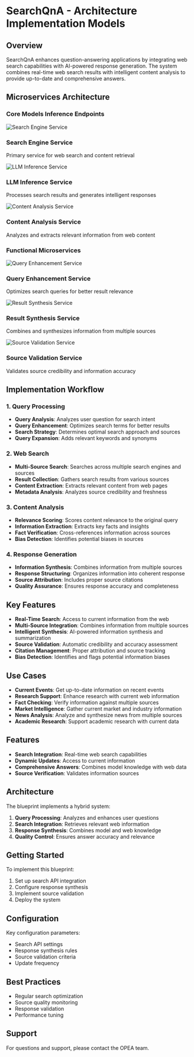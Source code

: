 # SearchQnA - Architecture Implementation Models

## Overview
SearchQnA enhances question-answering applications by integrating web search capabilities with AI-powered response generation. The system combines real-time web search results with intelligent content analysis to provide up-to-date and comprehensive answers.

## Microservices Architecture

### Core Models Inference Endpoints

<div class="grid grid-cols-1 md:grid-cols-3 gap-4 mb-8">
  <div class="bg-white/5 backdrop-blur-sm rounded-lg p-6 border border-white/10 shadow-lg hover:shadow-xl transition-all duration-300">
    <div class="flex items-center space-x-3 mb-4">
      <img src="/graphics/logos/logo_searchQna.png" alt="Search Engine Service" class="w-8 h-8 rounded object-cover" />
      <h3 class="text-lg font-semibold text-white">Search Engine Service</h3>
    </div>
    <p class="text-gray-300 text-sm">Primary service for web search and content retrieval</p>
  </div>
  
  <div class="bg-white/5 backdrop-blur-sm rounded-lg p-6 border border-white/10 shadow-lg hover:shadow-xl transition-all duration-300">
    <div class="flex items-center space-x-3 mb-4">
      <img src="/graphics/logos/logo_agentqna.png" alt="LLM Inference Service" class="w-8 h-8 rounded object-cover" />
      <h3 class="text-lg font-semibold text-white">LLM Inference Service</h3>
    </div>
    <p class="text-gray-300 text-sm">Processes search results and generates intelligent responses</p>
  </div>
  
  <div class="bg-white/5 backdrop-blur-sm rounded-lg p-6 border border-white/10 shadow-lg hover:shadow-xl transition-all duration-300">
    <div class="flex items-center space-x-3 mb-4">
      <img src="/graphics/logos/logo_chatqna.png" alt="Content Analysis Service" class="w-8 h-8 rounded object-cover" />
      <h3 class="text-lg font-semibold text-white">Content Analysis Service</h3>
    </div>
    <p class="text-gray-300 text-sm">Analyzes and extracts relevant information from web content</p>
  </div>
</div>

### Functional Microservices

<div class="grid grid-cols-1 md:grid-cols-3 gap-4 mb-8">
  <div class="bg-white/5 backdrop-blur-sm rounded-lg p-6 border border-white/10 shadow-lg hover:shadow-xl transition-all duration-300">
    <div class="flex items-center space-x-3 mb-4">
      <img src="/graphics/logos/logo_codegen.png" alt="Query Enhancement Service" class="w-8 h-8 rounded object-cover" />
      <h3 class="text-lg font-semibold text-white">Query Enhancement Service</h3>
    </div>
    <p class="text-gray-300 text-sm">Optimizes search queries for better result relevance</p>
  </div>
  
  <div class="bg-white/5 backdrop-blur-sm rounded-lg p-6 border border-white/10 shadow-lg hover:shadow-xl transition-all duration-300">
    <div class="flex items-center space-x-3 mb-4">
      <img src="/graphics/logos/logo_docsum.png" alt="Result Synthesis Service" class="w-8 h-8 rounded object-cover" />
      <h3 class="text-lg font-semibold text-white">Result Synthesis Service</h3>
    </div>
    <p class="text-gray-300 text-sm">Combines and synthesizes information from multiple sources</p>
  </div>
  
  <div class="bg-white/5 backdrop-blur-sm rounded-lg p-6 border border-white/10 shadow-lg hover:shadow-xl transition-all duration-300">
    <div class="flex items-center space-x-3 mb-4">
      <img src="/graphics/logos/logo_translation.png" alt="Source Validation Service" class="w-8 h-8 rounded object-cover" />
      <h3 class="text-lg font-semibold text-white">Source Validation Service</h3>
    </div>
    <p class="text-gray-300 text-sm">Validates source credibility and information accuracy</p>
  </div>
</div>

## Implementation Workflow

### 1. Query Processing
- **Query Analysis**: Analyzes user question for search intent
- **Query Enhancement**: Optimizes search terms for better results
- **Search Strategy**: Determines optimal search approach and sources
- **Query Expansion**: Adds relevant keywords and synonyms

### 2. Web Search
- **Multi-Source Search**: Searches across multiple search engines and sources
- **Result Collection**: Gathers search results from various sources
- **Content Extraction**: Extracts relevant content from web pages
- **Metadata Analysis**: Analyzes source credibility and freshness

### 3. Content Analysis
- **Relevance Scoring**: Scores content relevance to the original query
- **Information Extraction**: Extracts key facts and insights
- **Fact Verification**: Cross-references information across sources
- **Bias Detection**: Identifies potential biases in sources

### 4. Response Generation
- **Information Synthesis**: Combines information from multiple sources
- **Response Structuring**: Organizes information into coherent response
- **Source Attribution**: Includes proper source citations
- **Quality Assurance**: Ensures response accuracy and completeness

## Key Features

- **Real-Time Search**: Access to current information from the web
- **Multi-Source Integration**: Combines information from multiple sources
- **Intelligent Synthesis**: AI-powered information synthesis and summarization
- **Source Validation**: Automatic credibility and accuracy assessment
- **Citation Management**: Proper attribution and source tracking
- **Bias Detection**: Identifies and flags potential information biases

## Use Cases

- **Current Events**: Get up-to-date information on recent events
- **Research Support**: Enhance research with current web information
- **Fact Checking**: Verify information against multiple sources
- **Market Intelligence**: Gather current market and industry information
- **News Analysis**: Analyze and synthesize news from multiple sources
- **Academic Research**: Support academic research with current data

## Features
- **Search Integration**: Real-time web search capabilities
- **Dynamic Updates**: Access to current information
- **Comprehensive Answers**: Combines model knowledge with web data
- **Source Verification**: Validates information sources

## Architecture
The blueprint implements a hybrid system:
1. **Query Processing**: Analyzes and enhances user questions
2. **Search Integration**: Retrieves relevant web information
3. **Response Synthesis**: Combines model and web knowledge
4. **Quality Control**: Ensures answer accuracy and relevance

## Getting Started
To implement this blueprint:
1. Set up search API integration
2. Configure response synthesis
3. Implement source validation
4. Deploy the system

## Configuration
Key configuration parameters:
- Search API settings
- Response synthesis rules
- Source validation criteria
- Update frequency

## Best Practices
- Regular search optimization
- Source quality monitoring
- Response validation
- Performance tuning

## Support
For questions and support, please contact the OPEA team. 